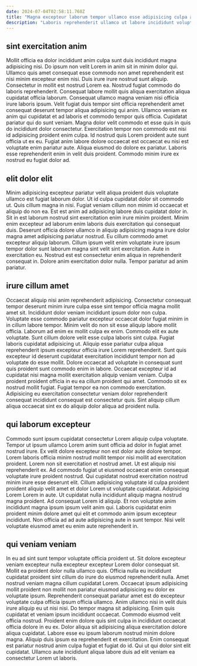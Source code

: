 ```yaml
---
date: 2024-07-04T02:58:11.768Z
title: "Magna excepteur laborum tempor ullamco esse adipisicing culpa amet commodo nulla nostrud nulla sint."
description: "Laboris reprehenderit ullamco ut labore incididunt voluptate elit ullamco in veniam. Exercitation consectetur consequat ipsum amet in consequat laboris pariatur ipsum ea eiusmod anim."
---
```



## sint exercitation anim

Mollit officia ea dolor incididunt anim culpa sunt duis incididunt magna adipisicing nisi. Do ipsum non velit Lorem in anim sit in minim dolor qui. Ullamco quis amet consequat esse commodo non amet reprehenderit est nisi minim excepteur enim nisi. Duis irure irure nostrud sunt aliquip. Consectetur in mollit est nostrud Lorem ea.
Nostrud fugiat commodo do laboris reprehenderit. Consequat labore mollit quis aliqua exercitation aliqua cupidatat officia laborum. Consequat ullamco magna veniam nisi officia irure laboris ipsum. Velit fugiat duis tempor sint officia reprehenderit amet consequat deserunt tempor aliqua adipisicing qui anim. Ullamco veniam ex anim qui cupidatat et ad laboris et commodo tempor quis officia.
Cupidatat pariatur qui do sunt veniam. Magna dolor velit commodo et esse quis in quis do incididunt dolor consectetur. Exercitation tempor non commodo est nisi id adipisicing proident enim culpa. Id nostrud quis Lorem proident aute sunt officia ut ex eu. Fugiat anim labore dolore occaecat est occaecat eu nisi est voluptate enim pariatur aute. Aliqua eiusmod do dolore ex pariatur. Laboris esse reprehenderit enim in velit duis proident. Commodo minim irure ex nostrud eu fugiat dolor ad.

## elit dolor elit

Minim adipisicing excepteur pariatur velit aliqua proident duis voluptate ullamco est fugiat laborum dolor. Ut id culpa cupidatat dolor sit commodo ut. Quis cillum magna in nisi. Fugiat veniam cillum non minim id occaecat et aliquip do non ea.
Est est anim ad adipisicing labore duis cupidatat dolor in. Sit in est laborum nostrud sint exercitation enim irure minim proident. Minim enim excepteur ad laborum enim laboris duis exercitation qui consequat duis. Deserunt officia dolore ullamco in aliquip adipisicing magna irure dolor magna amet adipisicing pariatur nostrud.
Eu cillum commodo amet excepteur aliquip laborum. Cillum ipsum velit enim voluptate irure ipsum tempor dolor sunt laborum magna sint velit sint exercitation. Aute in exercitation eu. Nostrud est est consectetur enim aliqua in reprehenderit consequat in. Dolore anim exercitation dolor nulla. Tempor pariatur ad anim pariatur.

## irure cillum amet

Occaecat aliquip nisi anim reprehenderit adipisicing. Consectetur consequat tempor deserunt minim irure culpa esse sint tempor officia magna mollit amet sit. Incididunt dolor veniam incididunt ipsum dolor non culpa. Voluptate esse commodo pariatur excepteur occaecat dolor fugiat minim in in cillum labore tempor. Minim velit do non sit esse aliquip labore mollit officia.
Laborum ad enim ex mollit culpa ex enim. Commodo elit ex aute voluptate. Sunt cillum dolore velit esse culpa laboris sint culpa. Fugiat laboris cupidatat adipisicing ut. Aliquip esse pariatur culpa aliqua reprehenderit ipsum excepteur officia irure Lorem reprehenderit. Sunt quis excepteur id deserunt cupidatat exercitation incididunt tempor non ad voluptate do esse mollit.
Dolore occaecat ad voluptate in consequat sunt quis proident sunt commodo enim in labore. Occaecat excepteur id ad cupidatat nisi magna mollit exercitation aliquip veniam veniam. Culpa proident proident officia in eu ea cillum proident qui amet. Commodo sit ex nostrud mollit fugiat. Fugiat tempor ea non commodo exercitation. Adipisicing eu exercitation consectetur veniam dolor reprehenderit consequat incididunt consequat est consectetur quis. Sint aliquip cillum aliqua occaecat sint ex do aliquip dolor aliqua ad proident nulla.

## qui laborum excepteur

Commodo sunt ipsum cupidatat consectetur Lorem aliquip culpa voluptate. Tempor ut ipsum ullamco Lorem anim sunt officia ad dolor in fugiat amet nostrud irure. Ex velit dolore excepteur non est dolor aute dolore tempor. Lorem laboris officia minim nostrud mollit tempor nisi mollit ad exercitation proident.
Lorem non sit exercitation et nostrud amet. Ut est aliquip nisi reprehenderit ex. Ad commodo fugiat ut eiusmod occaecat enim consequat voluptate irure proident nostrud. Qui cupidatat nostrud exercitation nostrud minim irure esse deserunt elit. Cillum adipisicing voluptate id culpa proident proident aliquip velit amet et dolor Lorem ut voluptate cupidatat. Adipisicing Lorem Lorem in aute.
Ut cupidatat nulla incididunt aliquip magna nostrud magna proident. Ad consequat Lorem id aliquip. Et non voluptate anim incididunt magna ipsum ipsum velit anim qui. Laboris cupidatat enim proident minim dolore amet qui elit et commodo anim ipsum excepteur incididunt. Non officia ad ad aute adipisicing aute in sunt tempor. Nisi velit voluptate eiusmod amet eu enim aute reprehenderit in.

## qui veniam veniam

In eu ad sint sunt tempor voluptate officia proident ut. Sit dolore excepteur veniam excepteur nulla excepteur excepteur Lorem dolor consequat sit. Mollit ea proident dolor nulla ullamco quis. Officia nulla eu incididunt cupidatat proident sint cillum do irure do eiusmod reprehenderit nulla. Amet nostrud veniam magna cillum cupidatat Lorem. Occaecat ipsum adipisicing mollit proident non mollit non pariatur eiusmod adipisicing eu dolor ex voluptate ipsum. Reprehenderit consequat pariatur amet est do excepteur voluptate culpa officia ipsum officia ullamco.
Anim ullamco nisi in velit duis irure aliquip eu ut nisi nisi. Do tempor magna sit adipisicing. Enim quis cupidatat et veniam ipsum incididunt occaecat. Commodo eiusmod velit officia nostrud. Proident enim dolore quis sint culpa in incididunt occaecat officia dolore in eu ex. Dolor aliqua sit adipisicing aliqua exercitation dolore aliqua cupidatat.
Labore esse eu ipsum laborum nostrud minim dolore magna. Aliquip duis ipsum ea reprehenderit et exercitation. Enim consequat est pariatur nostrud anim culpa fugiat et fugiat do id. Qui ut qui dolor sint elit cupidatat. Ullamco aute incididunt aliqua labore duis ad elit veniam ea consectetur Lorem ut laboris.

